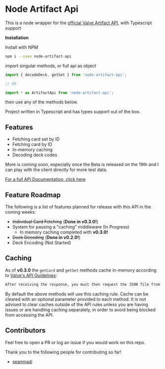 # Node Artifact Api
This is a node wrapper for the [official Valve Artifact API](https://github.com/ValveSoftware/ArtifactDeckCode), with Typescript support

**Installation**

Install with NPM

```bash
npm i --save node-artifact-api
```

import singular methods, or full api as object

```javascript
import { decodeDeck, getSet } from 'node-artifact-api';

// OR

import * as ArtifactApi from 'node-artifact-api';
```

then use any of the methods below.

Project written in Typescript and has types support out of the box.

## Features

* Fetching card set by ID
* Fetching card by ID
* In-memory caching
* Decoding deck codes

More is coming soon, especially once the Beta is released on the 19th and I can play with the client directly for more test data.

[For a full API Documentation, click here](https://github.com/ammuench/node-artifact-api/blob/master/API.md)

## Feature Roadmap
The following is a list of features planned for release with this API in the coming weeks:

* ~~Individual Card Fetching~~ (**Done in v0.3.0!**)
* System for passing a "caching" middleware (In Progress)
    * In memory caching completed with **v0.3.0!**
* ~~Deck Decoding~~ (**Done in v0.2.0!**)
* Deck Encoding (Not Started)

## Caching
As of **v0.3.0** the `getCard` and `getSet` methods cache in-memory according to [Valve's API Guidelines](https://github.com/ValveSoftware/ArtifactDeckCode#card-set-api):
```markdown
After receiving the response, you must then request the JSON file from the host specified. In this example, "https://some host/some path/somefile.json". Please cache the provided JSON for AT LEAST until the expire time provided.
```

By default the above methods will use this caching rule.  Cache can be cleared with an optional parameter provided to each method.  It is not advised to clear caches outside of the API rules unless you are having issues or are handling caching separately, in order to avoid being blocked from accessing the API.

## Contributors
Feel free to open a PR or log an issue if you would work on this repo.  

Thank you to the following people for contributing so far!

* [seanmadi](https://github.com/seanmadi)
